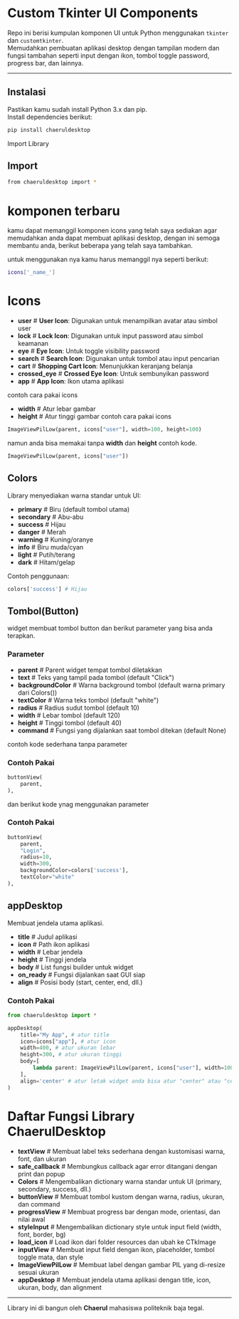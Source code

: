 # Custom Tkinter UI Components

Repo ini berisi kumpulan komponen UI untuk Python menggunakan `tkinter` dan `customtkinter`.  
Memudahkan pembuatan aplikasi desktop dengan tampilan modern dan fungsi tambahan seperti input dengan ikon, tombol toggle password, progress bar, dan lainnya.

---

## Instalasi

Pastikan kamu sudah install Python 3.x dan pip.  
Install dependencies berikut:

```bash
pip install chaeruldesktop
```
Import Library
## Import
```bash
from chaeruldesktop import *

```

# komponen terbaru
kamu dapat memanggil komponen icons yang telah saya sediakan agar memudahkan anda dapat membuat aplikasi desktop, dengan ini semoga membantu anda, berikut beberapa yang telah saya tambahkan.

untuk menggunakan nya kamu harus memanggil nya seperti berikut:
```bash
icons['_name_']
```

# Icons

- **user**         # **User Icon**: Digunakan untuk menampilkan avatar atau simbol user
- **lock**         # **Lock Icon**: Digunakan untuk input password atau simbol keamanan
- **eye**          # **Eye Icon**: Untuk toggle visibility password
- **search**       # **Search Icon**: Digunakan untuk tombol atau input pencarian
- **cart**         # **Shopping Cart Icon**: Menunjukkan keranjang belanja
- **crossed_eye**  # **Crossed Eye Icon**: Untuk sembunyikan password
- **app**          # **App Icon**: Ikon utama aplikasi

contoh cara pakai icons

- **width**        # Atur lebar gambar
- **height**       # Atur tinggi gambar
contoh cara pakai icons

```python
ImageViewPilLow(parent, icons["user"], width=100, height=100)
```

namun anda bisa memakai tanpa **width** dan **height** contoh kode.

```python
ImageViewPilLow(parent, icons["user"])
```

## Colors

Library menyediakan warna standar untuk UI:

- **primary**   # Biru (default tombol utama)
- **secondary** # Abu-abu
- **success**   # Hijau
- **danger**    # Merah
- **warning**   # Kuning/oranye
- **info**      # Biru muda/cyan
- **light**     # Putih/terang
- **dark**      # Hitam/gelap

Contoh penggunaan:

```python
colors['success'] # Hijau
```


## Tombol(Button)
widget membuat tombol button dan berikut parameter yang bisa anda terapkan.
### Parameter

- **parent**          # Parent widget tempat tombol diletakkan
- **text**            # Teks yang tampil pada tombol (default "Click")
- **backgroundColor** # Warna background tombol (default warna primary dari Colors())
- **textColor**       # Warna teks tombol (default "white")
- **radius**          # Radius sudut tombol (default 10)
- **width**           # Lebar tombol (default 120)
- **height**          # Tinggi tombol (default 40)
- **command**         # Fungsi yang dijalankan saat tombol ditekan (default None)

contoh kode sederhana tanpa parameter

### Contoh Pakai
```python
buttonView(
    parent,
),
```
dan berikut kode ynag menggunakan parameter
### Contoh Pakai
```python
buttonView(
    parent,
    "Login",
    radius=10,
    width=300,
    backgroundColor=colors['success'],
    textColor="white"
),
```

## appDesktop

Membuat jendela utama aplikasi.

- **title**     # Judul aplikasi
- **icon**      # Path ikon aplikasi
- **width**     # Lebar jendela
- **height**    # Tinggi jendela
- **body**      # List fungsi builder untuk widget
- **on_ready**  # Fungsi dijalankan saat GUI siap
- **align**     # Posisi body (start, center, end, dll.)

### Contoh Pakai

```python
from chaeruldesktop import *

appDesktop(
    title="My App", # atur title
    icon=icons["app"], # atur icon
    width=400, # atur ukuran lebar 
    height=300, # atur ukuran tinggi
    body=[
        lambda parent: ImageViewPilLow(parent, icons["user"], width=100, height=100),
    ],
    align='center' # atur letak widget anda bisa atur "center" atau "center|bottom"
)
```

# Daftar Fungsi Library ChaerulDesktop

- **textView**        # Membuat label teks sederhana dengan kustomisasi warna, font, dan ukuran
- **safe_callback**   # Membungkus callback agar error ditangani dengan print dan popup
- **Colors**          # Mengembalikan dictionary warna standar untuk UI (primary, secondary, success, dll.)
- **buttonView**      # Membuat tombol kustom dengan warna, radius, ukuran, dan command
- **progressView**    # Membuat progress bar dengan mode, orientasi, dan nilai awal
- **styleInput**      # Mengembalikan dictionary style untuk input field (width, font, border, bg)
- **load_icon**       # Load ikon dari folder resources dan ubah ke CTkImage
- **inputView**       # Membuat input field dengan ikon, placeholder, tombol toggle mata, dan style
- **ImageViewPilLow** # Membuat label dengan gambar PIL yang di-resize sesuai ukuran
- **appDesktop**      # Membuat jendela utama aplikasi dengan title, icon, ukuran, body, dan alignment

---

Library ini di bangun oleh **Chaerul** mahasiswa politeknik baja tegal.

